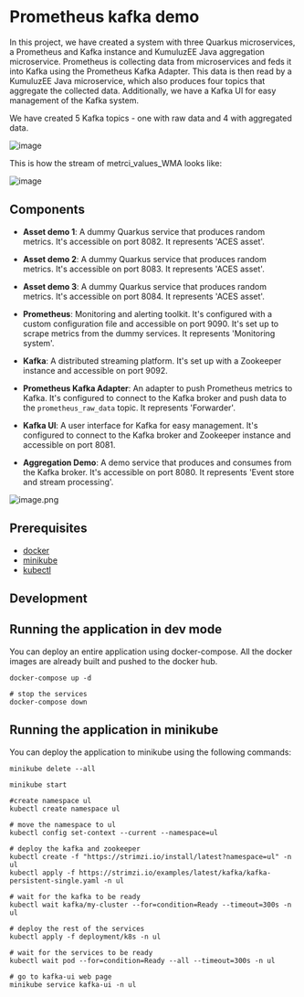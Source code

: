 # Prometheus kafka demo

In this project, we have created a system with three Quarkus microservices, a Prometheus and Kafka instance and KumuluzEE Java aggregation microservice. Prometheus is collecting data from microservices and feds it into Kafka using the Prometheus Kafka Adapter. This data is then read by a KumuluzEE Java microservice, which also produces four topics that aggregate the collected data. Additionally, we have a Kafka UI for easy management of the Kafka system.

We have created 5 Kafka topics - one with raw data and 4 with aggregated data.

![image](https://github.com/AnejVovcak/prometheus-kafka-demo/assets/79155108/bbf48cf0-25e6-41bd-bc5f-f7ffa5ced14c)

This is how the stream of metrci_values_WMA looks like:

![image](https://github.com/AnejVovcak/prometheus-kafka-demo/assets/79155108/56ca405f-8801-422c-bbaf-4a44f795d206)


## Components

- **Asset demo 1**: A dummy Quarkus service that produces random metrics. It's accessible on port 8082. It represents 'ACES asset'.

- **Asset demo 2**: A dummy Quarkus service that produces random metrics. It's accessible on port 8083. It represents 'ACES asset'.

- **Asset demo 3**: A dummy Quarkus service that produces random metrics. It's accessible on port 8084. It represents 'ACES asset'.

- **Prometheus**: Monitoring and alerting toolkit. It's configured with a custom configuration file and accessible on port 9090. It's set up to scrape metrics from the dummy services. It represents 'Monitoring system'.

- **Kafka**: A distributed streaming platform. It's set up with a Zookeeper instance and accessible on port 9092.

- **Prometheus Kafka Adapter**: An adapter to push Prometheus metrics to Kafka. It's configured to connect to the Kafka broker and push data to the `prometheus_raw_data` topic. It represents 'Forwarder'.

- **Kafka UI**: A user interface for Kafka for easy management. It's configured to connect to the Kafka broker and Zookeeper instance and accessible on port 8081.

- **Aggregation Demo**: A demo service that produces and consumes from the Kafka broker. It's accessible on port 8080. It represents 'Event store and stream processing'.

![image.png](..%2Fimage.png)

## Prerequisites

- [docker](https://docs.docker.com/get-docker/)
- [minikube](https://minikube.sigs.k8s.io/docs/start/)
- [kubectl](https://kubernetes.io/docs/tasks/tools/install-kubectl/)

## Development

## Running the application in dev mode

You can deploy an entire application using docker-compose. All the docker images are already built and pushed to the docker hub.

```shell script
docker-compose up -d

# stop the services
docker-compose down
```

## Running the application in minikube

You can deploy the application to minikube using the following commands:

```shell script
minikube delete --all

minikube start

#create namespace ul
kubectl create namespace ul

# move the namespace to ul
kubectl config set-context --current --namespace=ul

# deploy the kafka and zookeeper
kubectl create -f "https://strimzi.io/install/latest?namespace=ul" -n ul
kubectl apply -f https://strimzi.io/examples/latest/kafka/kafka-persistent-single.yaml -n ul

# wait for the kafka to be ready
kubectl wait kafka/my-cluster --for=condition=Ready --timeout=300s -n ul

# deploy the rest of the services
kubectl apply -f deployment/k8s -n ul

# wait for the services to be ready
kubectl wait pod --for=condition=Ready --all --timeout=300s -n ul

# go to kafka-ui web page
minikube service kafka-ui -n ul

````

